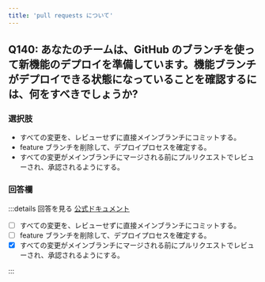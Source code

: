 ```yaml
---
title: 'pull requests について'
---
```


## Q140: あなたのチームは、GitHub のブランチを使って新機能のデプロイを準備しています。機能ブランチがデプロイできる状態になっていることを確認するには、何をすべきでしょうか?

### 選択肢

- すべての変更を、レビューせずに直接メインブランチにコミットする。
- feature ブランチを削除して、デプロイプロセスを確定する。
- すべての変更がメインブランチにマージされる前にプルリクエストでレビューされ、承認されるようにする。

### 回答欄

:::details 回答を見る
[公式ドキュメント](https://docs.github.com/ja/pull-requests/collaborating-with-pull-requests/proposing-changes-to-your-work-with-pull-requests/about-pull-requests)

- [ ] すべての変更を、レビューせずに直接メインブランチにコミットする。
- [ ] feature ブランチを削除して、デプロイプロセスを確定する。
- [x] すべての変更がメインブランチにマージされる前にプルリクエストでレビューされ、承認されるようにする。

:::
